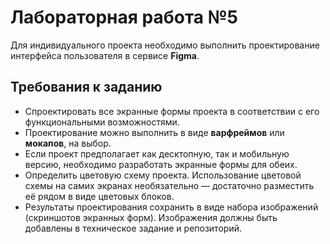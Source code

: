 # Лабораторная работа №5

Для индивидуального проекта необходимо выполнить проектирование интерфейса пользователя в сервисе **Figma**.

## Требования к заданию

- Спроектировать все экранные формы проекта в соответствии с его функциональными возможностями.
- Проектирование можно выполнить в виде **варфреймов** или **мокапов**, на выбор.
- Если проект предполагает как десктопную, так и мобильную версию, необходимо разработать экранные формы для обеих.
- Определить цветовую схему проекта. Использование цветовой схемы на самих экранах необязательно — достаточно разместить её рядом в виде цветовых блоков.
- Результаты проектирования сохранить в виде набора изображений (скриншотов экранных форм). Изображения должны быть добавлены в техническое задание и репозиторий.
